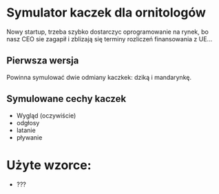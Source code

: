 # Symulator kaczek dla ornitologów

Nowy startup, trzeba szybko dostarczyc oprogramowanie na rynek, bo nasz CEO sie zagapił i zblizają się terminy rozliczeń finansowania z UE...

## Pierwsza wersja
Powinna symulować dwie odmiany kaczkek: dziką i mandarynkę. 

## Symulowane cechy kaczek
- Wygląd (oczywiście)
- odgłosy
- latanie
- pływanie

# Użyte wzorce:
- ???